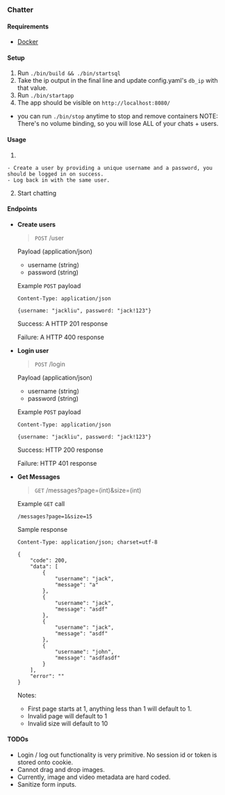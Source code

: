 ### Chatter

#### Requirements
 - [Docker](https://www.docker.com/community-edition)

#### Setup
1. Run `./bin/build && ./bin/startsql`
2. Take the ip output in the final line and update config.yaml's `db_ip` with that value.
3. Run `./bin/startapp`
4. The app should be visible on `http://localhost:8080/`


 - you can run `./bin/stop` anytime to stop and remove containers
 NOTE: There's no volume binding, so you will lose ALL of your chats + users.
 
 #### Usage
  1. 
    - Create a user by providing a unique username and a password, you should be logged in on success.
    - Log back in with the same user.
  2. Start chatting
 
 
 #### Endpoints
 
  - **Create users**
    
    > `POST` /user
    
    Payload (application/json)
    
     - username (string)
     - password (string)
     
    Example `POST` payload
    
    ```
    Content-Type: application/json
    
    {username: "jackliu", password: "jack!123"}
    ```
    
    Success: A HTTP 201 response
    
    Failure: A HTTP 400 response


  - **Login user**
  
    > `POST` /login
    
    Payload (application/json)
    
     - username (string)
     - password (string)
         
    Example `POST` payload
    
    ```
    Content-Type: application/json
        
    {username: "jackliu", password: "jack!123"}
    ```
    
    Success: HTTP 200 response
    
    Failure: HTTP 401 response
    
  - **Get Messages**
    
    > `GET` /messages?page=(int)&size=(int)
    
    Example `GET` call
    ```
    /messages?page=1&size=15
    ```
    
    Sample response
    ```
    Content-Type: application/json; charset=utf-8
    
    {
        "code": 200,
        "data": [
            {
                "username": "jack",
                "message": "a"
            },
            {
                "username": "jack",
                "message": "asdf"
            },
            {
                "username": "jack",
                "message": "asdf"
            },
            {
                "username": "john",
                "message": "asdfasdf"
            }
        ],
        "error": ""
    }
    ```
    
    Notes: 
     - First page starts at 1, anything less than 1 will default to 1.
     - Invalid page will default to 1
     - Invalid size will default to 10
    
    
    
#### TODOs
 - Login / log out functionality is very primitive. No session id or token is stored onto cookie.
 - Cannot drag and drop images.
 - Currently, image and video metadata are hard coded.
 - Sanitize form inputs.
